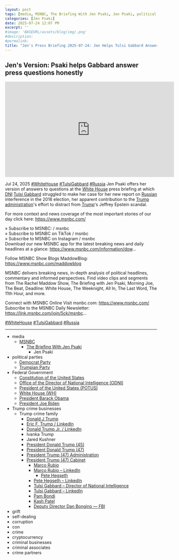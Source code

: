 ```yaml
---
layout: post
tags: [media, MSNBC, The Briefing With Jen Psaki, Jen Psaki, political parties, Democrat Party, Trumpian Party, Federal Government, Constitution of the United States, Office of the Director of National Intelligence (ODNI), President of the United States (POTUS), White House (WH), President Barack Obama, President Joe Biden, Trump crime businesses, Trump crime family, Donald J Trump, Eric F. Trump / LinkedIn, Donald Trump Jr. / LinkedIn, Ivanka Trump, Jared Kushner, President Donald Trump (45), President Donald Trump (47), President Trump (47) Administration, President Trump (47) Cabinet, Marco Rubio, Marco Rubio – LinkedIn, Pete Hegseth, Pete Hegseth – LinkedIn, Tulsi Gabbard – Director of National Intelligence, Tulsi Gabbard – LinkedIn, Pam Bondi, Kash Patel, Deputy Director Dan Bongino — FBI, grift, self-dealing, corruption, con, crime, cryptocurrency, criminal businesses, criminal associates, crime partners]
categories: [Jen Psaki]
date: 2025-07-24 12:07 PM
excerpt: ''
#image: 'BASEURL/assets/blog/img/.png'
#description:
#permalink:
title: "Jen's Press Briefing 2025-07-24: Jen Helps Tulsi Gabbard Answer Questions Honestly"
---
```



## Jen's Version: Psaki helps Gabbard answer press questions honestly

<iframe width="560" height="315" src="https://www.youtube.com/embed/AIiFMGzBfS8?si=zWabobc4cNKBCJDA" title="YouTube video player" frameborder="0" allow="accelerometer; autoplay; clipboard-write; encrypted-media; gyroscope; picture-in-picture; web-share" referrerpolicy="strict-origin-when-cross-origin" allowfullscreen></iframe>

Jul 24, 2025  [#WhiteHouse](https://www.whitehouse.gov/) [#TulsiGabbard](ttps://www.odni.gov/index.php/who-we-are/leadership/director-of-national-intelligence) [#Russia](http://kremlin.ru/)
Jen Psaki offers her version of answers to questions at the [White House](https://www.whitehouse.gov/) press briefing at which [DNI](https://www.odni.gov/) [Tulsi Gabbard](https://www.odni.gov/index.php/who-we-are/leadership/director-of-national-intelligence) struggled to make her case for her new report on [Russian](http://kremlin.ru/) interference in the 2016 election, her apparent contribution to the [Trump](https://www.donaldjtrump.com/) [administration](https://www.whitehouse.gov/administration/)'s effort to distract from [Trump](https://www.donaldjtrump.com%)'s Jeffrey Epstein scandal. 

For more context and news coverage of the most important stories of our day click here: https://www.msnbc.com/

» Subscribe to MSNBC:    / msnbc  
» Subscribe to MSNBC on TikTok   / msnbc   
» Subscribe to MSNBC on Instagram   / msnbc   
Download our new MSNBC app for the latest breaking news and daily headlines at a glance: https://www.msnbc.com/information/dow...

Follow MSNBC Show Blogs 
MaddowBlog: https://www.msnbc.com/maddowblog

MSNBC delivers breaking news, in-depth analysis of political headlines, commentary and informed perspectives. Find video clips and segments from The Rachel Maddow Show, The Briefing with Jen Psaki, Morning Joe, The Beat, Deadline: White House, The Weeknight, All In, The Last Word, The 11th Hour, and more.

Connect with MSNBC Online 
Visit msnbc.com: https://www.msnbc.com/ 
Subscribe to the MSNBC Daily Newsletter: https://link.msnbc.com/join/5ck/msnbc...

[#WhiteHouse](https://www.whitehouse.gov/) [#TulsiGabbard](ttps://www.odni.gov/index.php/who-we-are/leadership/director-of-national-intelligence) [#Russia](http://kremlin.ru/)

----
- media
    - [MSNBC](https://www.msnbc.com=)
        - [The Briefing With Jen Psaki]()
            - Jen Psaki
- political parties
    - [Democrat Party](https://www.democrats.org/)
    - [Trumpian Party](https;//www.gop.com/)
- Federal Government 
    - [Constitution of the United States](https://constitution.congress.gov/)
    - [Office of the Director of National Intelligence (ODNI)](https://www.dni.gov/)
    - [President of the United States (POTUS)](https://www.whitehouse.gov/)
    - [White House (WH)](https://www.whitehouse.gov/)
    - [President Barack Obama](https://obamawhitehouse.archives.gov/)
    - [President Joe Biden](https://bidenwhitehouse.archives.gov/)
- Trump crime businesses
    - Trump crime family
        - [Donald J Trump](https://www.donaldjtrump.com/)
        - [Eric F. Trump / LinkedIn](https://www.linkedin.com/in/erictrump/)
        - [Donald Trump Jr. / LinkedIn](https://www.linkedin.com/in/donald-trump-jr-4454b862/)
        - Ivanka Trump
        - Jared Kushner
         - [President Donald Trump (45)](https://trumpwhitehouse.archives.gov/)
        - [President Donald Trump (47)](https://www.whitehouse.gov/administration/donald-j-trump/)
        - [President Trump (47) Administration](https://www.whitehouse.gov/administration/)
        - [President Trump (47) Cabinet](https://www.whitehouse.gov/administration/the-cabinet/)
            - [Marco Rubio](https://www.state.gov/biographies/marco-rubio/)
            - [Marco Rubio – LinkedIn](https://www.linkedin.com/in/marcorubio16/)
                - [Pete Hegseth](https://www.defense.gov/About/Biographies/Biography/Article/4040890/hon-pete-hegseth/)
            - [Pete Hegseth – LinkedIn](https://www.linkedin.com/in/petehegseth/)
            - [Tulsi Gabbard – Director of National Intelligence](https://www.odni.gov/index.php/who-we-are/leadership/director-of-national-intelligence)
            - [Tulsi Gabbard – LinkedIn](https://www.linkedin.com/in/tulsigabbard/)
            - [Pam Bondi](https://www.justice.gov/ag/staff-profile/meet-attorney-general)
            - [Kash Patel](https://www.fbi.gov/about/leadership-and-structure/director-patel)
            - [Deputy Director Dan Bongino — FBI](https://www.fbi.gov/about/leadership-and-structure/deputy-director-dan-bongino)
- grift
- self-dealing
- corruption
- con
- crime
- cryptocurrency 
- criminal businesses
- criminal associates
- crime partners
